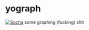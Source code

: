 # yograph
[![Socha](https://img.shields.io/badge/Socha-Packages-green)](https://software-challenge-python-client.readthedocs.io/en/latest/socha.html)
some graphing (fucking) shit 